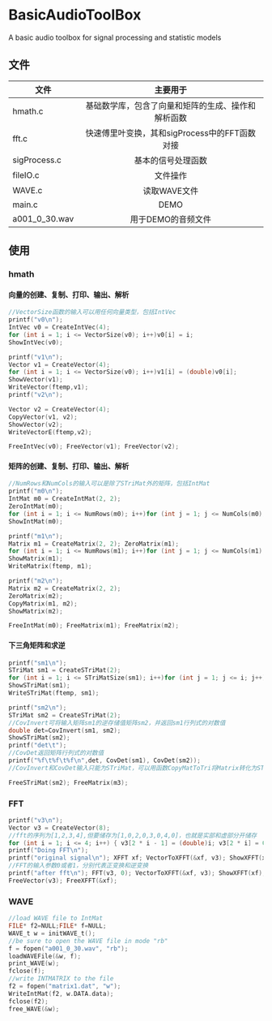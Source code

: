 # BasicAudioToolBox

A basic audio toolbox for signal processing and statistic models

## 文件
| 文件        | 主要用于         |
| ------------- |:-------------:|
| hmath.c | 基础数学库，包含了向量和矩阵的生成、操作和解析函数 |
| fft.c | 快速傅里叶变换，其和sigProcess中的FFT函数对接 |
| sigProcess.c | 基本的信号处理函数 |
| fileIO.c | 文件操作 |
| WAVE.c | 读取WAVE文件 |
| main.c | DEMO |
| a001_0_30.wav | 用于DEMO的音频文件 |

## 使用
### hmath
#### 向量的创建、复制、打印、输出、解析
```C
//VectorSize函数的输入可以用任何向量类型，包括IntVec
printf("v0\n"); 
IntVec v0 = CreateIntVec(4); 
for (int i = 1; i <= VectorSize(v0); i++)v0[i] = i; 
ShowIntVec(v0);

printf("v1\n"); 
Vector v1 = CreateVector(4); 
for (int i = 1; i <= VectorSize(v0); i++)v1[i] = (double)v0[i]; 
ShowVector(v1);
WriteVector(ftemp,v1);
printf("v2\n"); 

Vector v2 = CreateVector(4); 
CopyVector(v1, v2); 
ShowVector(v2);
WriteVectorE(ftemp,v2);

FreeIntVec(v0); FreeVector(v1); FreeVector(v2);
```
#### 矩阵的创建、复制、打印、输出、解析
```C
//NumRows和NumCols的输入可以是除了STriMat外的矩阵，包括IntMat
printf("m0\n"); 
IntMat m0 = CreateIntMat(2, 2); 
ZeroIntMat(m0); 
for (int i = 1; i <= NumRows(m0); i++)for (int j = 1; j <= NumCols(m0); j++)m0[i][j] = i + j; 
ShowIntMat(m0);

printf("m1\n"); 
Matrix m1 = CreateMatrix(2, 2); ZeroMatrix(m1); 
for (int i = 1; i <= NumRows(m1); i++)for (int j = 1; j <= NumCols(m1); j++)m1[i][j] = (double)(i + j); 
ShowMatrix(m1);
WriteMatrix(ftemp, m1);

printf("m2\n"); 
Matrix m2 = CreateMatrix(2, 2); 
ZeroMatrix(m2); 
CopyMatrix(m1, m2); 
ShowMatrix(m2);

FreeIntMat(m0); FreeMatrix(m1); FreeMatrix(m2);
```

#### 下三角矩阵和求逆
```C
printf("sm1\n"); 
STriMat sm1 = CreateSTriMat(2); 
for (int i = 1; i <= STriMatSize(sm1); i++)for (int j = 1; j <= i; j++)sm1[i][j] = i==j?(double)(i + j):(double)(i-j); 
ShowSTriMat(sm1);
WriteSTriMat(ftemp, sm1);

printf("sm2\n"); 
STriMat sm2 = CreateSTriMat(2); 
//CovInvert可将输入矩阵sm1的逆存储值矩阵sm2，并返回sm1行列式的对数值
double det=CovInvert(sm1, sm2); 
ShowSTriMat(sm2);
printf("det\t"); 
//CovDet返回矩阵行列式的对数值
printf("%f\t%f\t%f\n",det, CovDet(sm1), CovDet(sm2));
//CovInvert和CovDet输入只能为STriMat，可以用函数CopyMatToTri将Matrix转化为STriMat

FreeSTriMat(sm2); FreeMatrix(m3);
```

### FFT
```C
printf("v3\n"); 
Vector v3 = CreateVector(8); 
//fft的序列为[1,2,3,4],但要储存为[1,0,2,0,3,0,4,0]，也就是实部和虚部分开储存
for (int i = 1; i <= 4; i++) { v3[2 * i - 1] = (double)i; v3[2 * i] = 0.0; }
printf("Doing FFT\n"); 
printf("original signal\n"); XFFT xf; VectorToXFFT(&xf, v3); ShowXFFT(xf);
//FFT的输入参数0或者1，分别代表正变换和逆变换
printf("after fft\n"); FFT(v3, 0); VectorToXFFT(&xf, v3); ShowXFFT(xf);
FreeVector(v3); FreeXFFT(&xf);
```

### WAVE
```C
//load WAVE file to IntMat
FILE* f2=NULL;FILE* f=NULL;
WAVE_t w = initWAVE_t();
//be sure to open the WAVE file in mode "rb"
f = fopen("a001_0_30.wav", "rb");
loadWAVEFile(&w, f);
print_WAVE(w);
fclose(f);
//write INTMATRIX to the file
f2 = fopen("matrix1.dat", "w");
WriteIntMat(f2, w.DATA.data);
fclose(f2);
free_WAVE(&w);
```